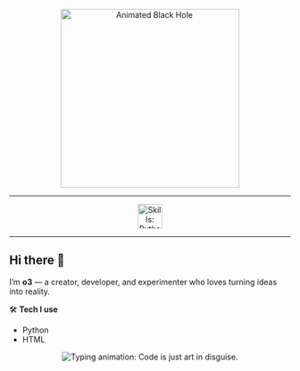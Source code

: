 <p align="center">
  <img src="https://c.tenor.com/zm4ghF49WX8AAAAd/tenor.gif" alt="Animated Black Hole" width="320" height="320" />
</p>

<hr />

<p align="center">
  <img src="https://skillicons.dev/icons?i=python,html,css,js" height="44" alt="Skills: Python, HTML, CSS, JS" />
</p>

<hr />

## Hi there 👋

I’m **o3** — a creator, developer, and experimenter who loves turning ideas into reality.

🛠 **Tech I use**  
- Python  
- HTML  

<p align="center">
  <img src="https://readme-typing-svg.demolab.com?font=Fira+Code&size=18&pause=1000&color=F7F7F7&center=true&vCenter=true&width=435&lines=Code+is+just+art+in+disguise." alt="Typing animation: Code is just art in disguise." />
</p>

